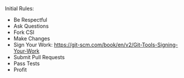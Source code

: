 Initial Rules:

- Be Respectful
- Ask Questions
- Fork CSI
- Make Changes
- Sign Your Work: https://git-scm.com/book/en/v2/Git-Tools-Signing-Your-Work
- Submit Pull Requests
- Pass Tests
- Profit
